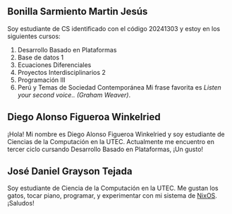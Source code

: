 ## Bonilla Sarmiento Martin Jesús

Soy estudiante de CS identificado con el código 20241303 y estoy en los siguientes cursos:
1. Desarrollo Basado en Plataformas
2. Base de datos 1
3. Ecuaciones Diferenciales
4. Proyectos Interdisciplinarios 2
5. Programación III
6. Perú y Temas de Sociedad Contemporánea
Mi frase favorita es *Listen your second voice.. (Graham Weaver)*.

## Diego Alonso Figueroa Winkelried

¡Hola! Mi nombre es Diego Alonso Figueroa Winkelried y soy estudiante de Ciencias de la Computación en la UTEC. Actualmente me encuentro en tercer ciclo cursando Desarrollo Basado en Plataformas, ¡Un gusto!

## José Daniel Grayson Tejada

Soy estudiante de Ciencia de la Computación en la UTEC. Me gustan los gatos, tocar piano, programar, y experimentar con mi sistema de [NixOS](https://nixos.org/). ¡Saludos!

